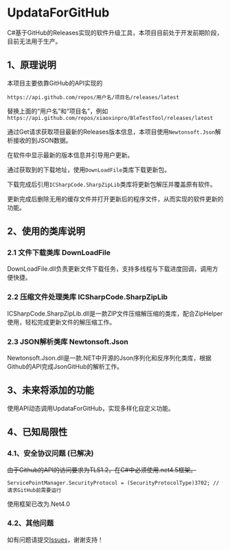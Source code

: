 # UpdataForGitHub

C#基于GitHub的Releases实现的软件升级工具，本项目目前处于开发前期阶段，目前无法用于生产。

## 1、原理说明

本项目主要依靠GitHub的API实现的

```
https://api.github.com/repos/用户名/项目名/releases/latest
```

替换上面的“用户名”和“项目名”，例如`https://api.github.com/repos/xiaoxinpro/BleTestTool/releases/latest`

通过Get请求获取项目最新的Releases版本信息，本项目使用`Newtonsoft.Json`解析接收的到JSON数据。

在软件中显示最新的版本信息并引导用户更新。

通过获取到的下载地址，使用`DownLoadFile`类库下载更新包。

下载完成后引用`ICSharpCode.SharpZipLib`类库将更新包解压并覆盖原有软件。

更新完成后删除无用的缓存文件并打开更新后的程序文件，从而实现的软件更新的功能。

## 2、使用的类库说明

### 2.1 文件下载类库 DownLoadFile

DownLoadFile.dll负责更新文件下载任务，支持多线程与下载进度回调，调用方便快捷。

### 2.2 压缩文件处理类库 ICSharpCode.SharpZipLib

ICSharpCode.SharpZipLib.dll是一款ZIP文件压缩解压缩的类库，配合ZipHelper使用，轻松完成更新文件的解压缩工作。

### 2.3 JSON解析类库 Newtonsoft.Json

Newtonsoft.Json.dll是一款.NET中开源的Json序列化和反序列化类库，根据Github的API完成JsonGitHub的解析工作。


## 3、未来将添加的功能

使用API动态调用UpdataForGitHub，实现多样化自定义功能。

## 4、已知局限性

### 4.1、安全协议问题 (已解决)

~~由于Github的API的访问要求为TLS1.2，在C#中必须使用.net4.5框架。~~

```
ServicePointManager.SecurityProtocol = (SecurityProtocolType)3702; // 请求GitHub前需要运行
```

使用框架已改为.Net4.0

### 4.2、其他问题

如有问题请提交[Issues](https://github.com/xiaoxinpro/UpdataForGitHub/issues)，谢谢支持！

